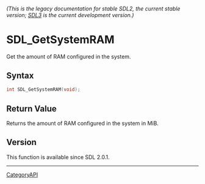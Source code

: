 ###### (This is the legacy documentation for stable SDL2, the current stable version; [SDL3](https://wiki.libsdl.org/SDL3/) is the current development version.)
# SDL_GetSystemRAM

Get the amount of RAM configured in the system.

## Syntax

```c
int SDL_GetSystemRAM(void);

```

## Return Value

Returns the amount of RAM configured in the system in MiB.

## Version

This function is available since SDL 2.0.1.

----
[CategoryAPI](CategoryAPI.md)
